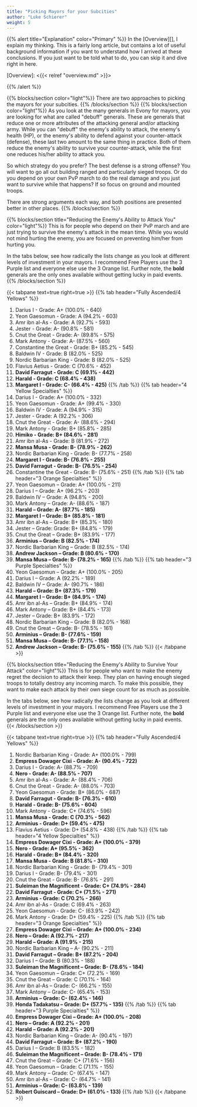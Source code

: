 ```yaml
---
title: "Picking Mayors for your Subcities"
author: "Luke Schierer"
weight: 5
---
```


{{% alert title="Explanation" color="Primary" %}}
In the [Overview][], I explain my thinking.  This is a fairly long article, but
contains a lot of useful background information if you want to understand how I
arrived at these conclusions. If you just want to be told what to do, you can
skip it and dive right in here. 

[Overview]: <{{< relref "overview.md" >}}>

{{% /alert %}}

{{% blocks/section color="light"%}}
There are two approaches to picking the mayors for your subcities.
{{% /blocks/section %}}
{{% blocks/section color="light"%}}
As you look at the many generals in Evony for mayors, you are looking for what
are called "debuff" generals.  These are generals that reduce one or more
attributes of the attacking general and/or attacking army.  While you can
"debuff" the enemy's ability to attack, the enemy's health (HP), or the enemy's
ability to defend against your counter-attack (defense), these last two amount
to the same thing in practice.  Both of them reduce the enemy's ability to
survive your counter-attack, while the first one reduces his/her ability to
attack you.

So which strategy do you prefer?  The best defense is a strong offense? You
will want to go all out building ranged and particularly sieged troops.  Or do
you depend on your own PvP march to do the real damage and you just want to
survive while that happens?  If so focus on ground and mounted troops. 

There are strong arguments each way, and both positions are presented better
in other places.
{{% /blocks/section %}}

{{% blocks/section title="Reducing the Enemy's Ability to Attack You" color="light"%}}
This is for people who depend on their PvP march and are just trying to survive
the enemy's attack in the mean time.  While you would not mind hurting the
enemy, you are focused on preventing him/her from hurting you. 

In the tabs below, see how radically the lists change as you look at different
levels of investment in your mayors.  I recommend Free Players use the 3 Purple
list and everyone else use the 3 Orange list. Further note, the **bold**
generals are the only ones available without getting lucky in paid events. 
{{% /blocks/section %}}

{{< tabpane text=true right=true >}}
{{% tab header="Fully Ascended/4 Yellows" %}}
1. Darius I - Grade:  A+  (100.0% - 640) 
1. Yeon Gaesomun - Grade:  A  (94.2% - 603) 
1. Amr ibn al-As - Grade:  A  (92.7% - 593) 
1. Jester - Grade:  A-  (90.8% - 581) 
1. Cnut the Great - Grade:  A-  (89.8% - 575) 
1. Mark Antony - Grade:  A-  (87.5% - 560) 
1. Constantine the Great - Grade:  B+  (85.2% - 545) 
1. Baldwin IV - Grade:  B  (82.0% - 525) 
1. Nordic Barbarian King - Grade:  B  (82.0% - 525) 
1. Flavius Aetius - Grade:  C  (70.6% - 452) 
1. **David Farragut - Grade:  C  (69.1% - 442)**
1. **Harald - Grade:  C  (68.4% - 438)**
1. **Margaret I - Grade:  C-  (66.4% - 425)**
{{% /tab %}}
{{% tab header="4 Yellow Specialties" %}}
1. Darius I - Grade:  A+  (100.0% - 332)
1. Yeon Gaesomun - Grade:  A+  (99.4% - 330)
1. Baldwin IV - Grade:  A  (94.9% - 315)
1. Jester - Grade:  A  (92.2% - 306)
1. Cnut the Great - Grade:  A-  (88.6% - 294)
1. Mark Antony - Grade:  B+  (85.8% - 285)
1. **Himiko - Grade:  B+  (84.6% - 281)**
1. Amr ibn al-As - Grade:  B  (81.9% - 272)
1. **Mansa Musa - Grade:  B-  (78.9% - 262)**
1. Nordic Barbarian King - Grade:  B-  (77.7% - 258)
1. **Margaret I - Grade:  B-  (76.8% - 255)**
1. **David Farragut - Grade:  B-  (76.5% - 254)**
1. Constantine the Great - Grade:  B-  (75.6% - 251)
{{% /tab %}}
{{% tab header="3 Orange Specialties" %}}
1. Yeon Gaesomun – Grade:  A+  (100.0% - 211)
1. Darius I – Grade:  A+  (96.2% - 203)
1. Baldwin IV – Grade:  A  (94.8% - 200)
1. Mark Antony – Grade:  A-  (88.6% - 187)
1. **Harald – Grade:  A-  (87.7% - 185)**
1. **Margaret I – Grade:  B+  (85.8% - 181)**
1. Amr ibn al-As – Grade:  B+  (85.3% - 180)
1. Jester – Grade: Grade:  B+  (84.8% - 179)
1. Cnut the Great – Grade:  B+  (83.9% - 177)
1. **Arminius – Grade:   B  (82.5% - 174)**
1. Nordic Barbarian King – Grade:  B  (82.5% - 174)
1. **Andrew Jackson – Grade:  B  (80.6% - 170)**
1. **Mansa Musa – Grade:  B-  (78.2% - 165)**
{{% /tab %}}
{{% tab header="3 Purple Specialties" %}}
1. Yeon Gaesomun – Grade:  A+  (100.0% - 205)
1. Darius I – Grade:  A  (92.2% - 189)
1. Baldwin IV – Grade:  A-  (90.7% - 186)
1. **Harald – Grade:  B+  (87.3% - 179)**
1. **Margaret I – Grade:  B+  (84.9% - 174)**
1. Amr ibn al-As – Grade:  B+  (84.9% - 174)
1. Mark Antony – Grade:  B+  (84.4% - 173)
1. Jester – Grade:  B+  (83.9% - 172)
1. Nordic Barbarian King – Grade:  B  (82.0% - 168)
1. Cnut the Great – Grade:  B-  (78.5% - 161)
1. **Arminius – Grade:   B-  (77.6% - 159)**
1. **Mansa Musa – Grade:  B-  (77.1% - 158)**
1. **Andrew Jackson – Grade:  B-  (75.6% - 155)**
{{% /tab %}}
{{< /tabpane >}}


{{% blocks/section title="Reducing the Enemy's Ability to Survive Your Attack" color="light"%}}
This is for people who want to make the enemy regret the decision to attack
their keep.  They plan on having enough sieged troops to totally destroy any
incoming march.  To make this possible, they want to make each attack by their
own siege count for as much as possible.

In the tabs below, see how radically the lists change as you look at different
levels of investment in your mayors.  I recommend Free Players use the 3 Purple
list and everyone else use the 3 Orange list. Further note, the **bold**
generals are the only ones available without getting lucky in paid events. 
{{< /blocks/section >}}

{{< tabpane text=true right=true >}}
{{% tab header="Fully Ascended/4 Yellows" %}}
1. Nordic Barbarian King - Grade:  A+  (100.0% - 799)
1. **Empress Dowager Cixi - Grade:  A-  (90.4% - 722)**
1. Darius I - Grade:  A-  (88.7% - 709)
1. **Nero - Grade:  A-  (88.5% - 707)**
1. Amr ibn al-As - Grade:  A-  (88.4% - 706)
1. Cnut the Great - Grade:  A-  (88.0% - 703)
1. Yeon Gaesomun - Grade:  B+  (86.0% - 687)
1. **David Farragut - Grade:  B-  (76.3% - 610)**
1. **Harald - Grade:  B-  (75.6% - 604)**
1. Mark Antony - Grade:  C+  (74.6% - 596)
1. **Mansa Musa - Grade:  C  (70.3% - 562)**
1. **Arminius - Grade:  D+  (59.4% - 475)**
1. Flavius Aetius - Grade:  D+  (54.8% - 438)
{{% /tab %}}
{{% tab header="4 Yellow Specialties" %}}
1. **Empress Dowager Cixi - Grade:  A+  (100.0% - 379)**
1. **Nero - Grade:  A+  (95.5% - 362)**
1. **Harald - Grade:  B+  (84.4% - 320)**
1. **Mansa Musa - Grade:  B  (81.8% - 310)**
1. Nordic Barbarian King - Grade:  B-  (79.4% - 301)
1. Darius I - Grade:  B-  (79.4% - 301)
1. Cnut the Great - Grade:  B-  (76.8% - 291)
1. **Suleiman the Magnificent - Grade:  C+  (74.9% - 284)**
1. **David Farragut - Grade:  C+  (71.5% - 271)**
1. **Arminius - Grade:  C  (70.2% - 266)**
1. Amr ibn al-As - Grade:  C  (69.4% - 263)
1. Yeon Gaesomun - Grade:  C-  (63.9% - 242)
1. Mark Antony - Grade:  D+  (59.4% - 225)
{{% /tab %}}
{{% tab header="3 Orange Specialties" %}}
1. **Empress Dowager Cixi – Grade:  A+  (100.0% - 234)**
1. **Nero – Grade:  A  (92.7% - 217)**
1. **Harald – Grade:  A  (91.9% - 215)**
1. Nordic Barbarian King –  A-  (90.2% - 211)
1. **David Farragut – Grade:  B+  (87.2% - 204)**
1. Darius I – Grade:  B  (80.3% - 188)
1. **Suleiman the Magnificent – Grade:  B-  (78.6% - 184)**
1. Yeon Gaesomun – Grade:  C+  (72.2% - 169)
1. Cnut the Great – Grade:  C  (70.1% - 164)
1. Amr ibn al-As – Grade:  C-  (66.2% - 155)
1. Mark Antony – Grade:  C-  (65.4% - 153)
1. **Arminius – Grade:  C-  (62.4% - 146)**
1. **Honda Tadakatsu – Grade: D+ (57.7% - 135)**
{{% /tab %}}
{{% tab header="3 Purple Specialties" %}}
1. **Empress Dowager Cixi – Grade:  A+  (100.0% - 208)**
1. **Nero – Grade:  A  (92.2% - 201)**
1. **Harald – Grade:  A  (92.2% - 201)**
1. Nordic Barbarian King – Grade:  A-  (90.4% - 197)
1. **David Farragut – Grade:  B+  (87.2% - 190)**
1. Darius I – Grade:  B  (83.5% - 182)
1. **Suleiman the Magnificent – Grade:  B-  (78.4% - 171)**
1. Cnut the Great – Grade:  C+  (71.6% - 156)
1. Yeon Gaesomun – Grade:  C  (71.1% - 155)
1. Mark Antony – Grade:  C-  (67.4% - 147)
1. Amr ibn al-As – Grade:  C-  (64.7% - 141)
1. **Arminius – Grade:  C-  (63.8% - 139)**
1. **Robert Guiscard – Grade: D+ (61.0% - 133)**
{{% /tab %}}
{{< /tabpane >}}

